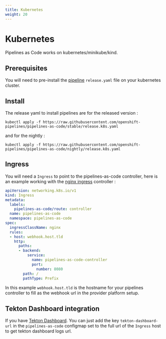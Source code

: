 ```yaml
---
title: Kubernetes
weight: 20
---
```

# Kubernetes

Pipelines as Code works on kubernetes/minikube/kind.

## Prerequisites

You will need to pre-install the [pipeline](https://storage.googleapis.com/tekton-releases/pipeline/latest/release.yaml) `release.yaml` 
file on your kubernetes cluster. 


## Install
The release yaml to install pipelines are for the released version :

```shell
kubectl apply -f https://raw.githubusercontent.com/openshift-pipelines/pipelines-as-code/stable/release.k8s.yaml
```

and for the nightly :

```shell
kubectl apply -f https://raw.githubusercontent.com/openshift-pipelines/pipelines-as-code/nightly/release.k8s.yaml
```

## Ingress

You will need a `Ingress` to point to the pipelines-as-code controller, here is an example working with the [nginx ingress](https://kubernetes.github.io/ingress-nginx/) controller :

```yaml
apiVersion: networking.k8s.io/v1
kind: Ingress
metadata:
  labels:
    pipelines-as-code/route: controller
  name: pipelines-as-code
  namespace: pipelines-as-code
spec:
  ingressClassName: nginx
  rules:
  - host: webhook.host.tld
    http:
      paths:
      - backend:
          service:
            name: pipelines-as-code-controller
            port:
              number: 8080
        path: /
        pathType: Prefix
```

In this example `webhook.host.tld` is the hostname for your pipelines controller to fill as the webhook url in the provider platform setup.

## Tekton Dashboard integration

If you have [Tekton Dashboard](https://github.com/tektoncd/dashboard). You can
just add the key `tekton-dashboard-url` in the `pipelines-as-code` configmap
set to the full url of the `Ingress` host to get tekton dashboard logs url.